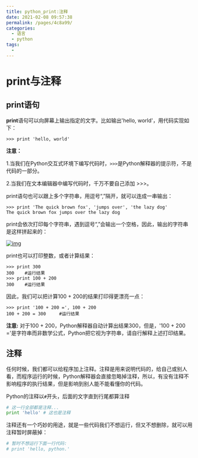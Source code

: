 ```yaml
---
title: python_print:注释
date: 2021-02-08 09:57:38
permalink: /pages/4c8a99/
categories:
  - 语言
  - python
tags:
  - 
---
```

# print与注释

## print语句

**print**语句可以向屏幕上输出指定的文字。比如输出'hello, world'，用代码实现如下：

```shell
>>> print 'hello, world'
```

**注意：**

1.当我们在Python交互式环境下编写代码时，`>>>`是Python解释器的提示符，不是代码的一部分。

2.当我们在文本编辑器中编写代码时，千万不要自己添加 >>>。

print语句也可以跟上多个字符串，用逗号“,”隔开，就可以连成一串输出：

```shell
>>> print 'The quick brown fox', 'jumps over', 'the lazy dog'
The quick brown fox jumps over the lazy dog
```

print会依次打印每个字符串，遇到逗号“,”会输出一个空格，因此，输出的字符串是这样拼起来的：

[![img](http://img.mukewang.com/54055502000179c205060086.jpg)](http://img.mukewang.com/54055502000179c205060086.jpg)

print也可以打印整数，或者计算结果：

```shell
>>> print 300
300    #运行结果
>>> print 100 + 200
300    #运行结果
```

因此，我们可以把计算100 + 200的结果打印得更漂亮一点：

```shell
>>> print '100 + 200 =', 100 + 200
100 + 200 = 300     #运行结果
```

**注意:** 对于100 + 200，Python解释器自动计算出结果300，但是，'100 + 200 ='是字符串而非数学公式，Python把它视为字符串，请自行解释上述打印结果。

## 注释

任何时候，我们都可以给程序加上注释。注释是用来说明代码的，给自己或别人看，而程序运行的时候，Python解释器会直接忽略掉注释，所以，有没有注释不影响程序的执行结果，但是影响到别人能不能看懂你的代码。

Python的注释以` # `开头，后面的文字直到行尾都算注释

```python
# 这一行全部都是注释...
print 'hello' # 这也是注释
```

注释还有一个巧妙的用途，就是一些代码我们不想运行，但又不想删除，就可以用注释暂时屏蔽掉：

```python
# 暂时不想运行下面一行代码:
# print 'hello, python.'
```